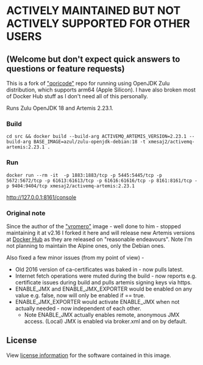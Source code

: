 # ACTIVELY MAINTAINED BUT NOT ACTIVELY SUPPORTED FOR OTHER USERS

## (Welcome but don't expect quick answers to questions or feature requests)

This is a fork of ["qoricode"](https://github.com/qoricode/activemq-artemis-docker) repo for running using OpenJDK Zulu distribution, which supports arm64 (Apple Silicon).
I have also broken most of Docker Hub stuff as I don't need all of this personally.

Runs Zulu OpenJDK 18 and Artemis 2.23.1.

### Build

```console
cd src && docker build --build-arg ACTIVEMQ_ARTEMIS_VERSION=2.23.1 --build-arg BASE_IMAGE=azul/zulu-openjdk-debian:18 -t xmesaj2/activemq-artemis:2.23.1 .
```

### Run

```console
docker run --rm -it  -p 1883:1883/tcp -p 5445:5445/tcp -p 5672:5672/tcp -p 61613:61613/tcp -p 61616:61616/tcp -p 8161:8161/tcp -p 9404:9404/tcp xmesaj2/activemq-artemis:2.23.1 
```

http://127.0.0.1:8161/console

### Original note

Since the author of the ["vromero"](https://github.com/vromero/activemq-artemis-docker) image - well done to him - stopped maintaining it at v2.16 I forked it here and will release new Artemis versions at [Docker Hub](https://hub.docker.com/r/qoricode/activemq-artemis) as they are released on "reasonable endeavours". Note I'm not planning to maintain the Alpine ones, only the Debian ones.

Also fixed a few minor issues (from my point of view) -

- Old 2016 version of ca-certificates was baked in - now pulls latest.
- Internet fetch operations were muted during the build - now reports e.g. certificate issues during build and pulls artemis signing keys via https.
- ENABLE_JMX and ENABLE_JMX_EXPORTER would be enabled on any value e.g. false, now will only be enabled if == true.
- ENABLE_JMX_EXPORTER would activate ENABLE_JMX when not actually needed - now independent of each other.
  - Note ENABLE_JMX actually enables remote, anonymous JMX access. (Local) JMX is enabled via broker.xml and on by default.

## License

View [license information](http://www.apache.org/licenses/LICENSE-2.0) for the software contained in this image.
